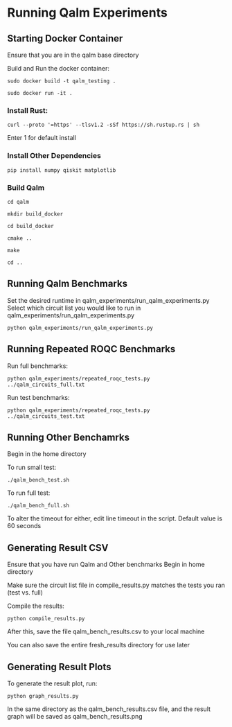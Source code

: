 # Running Qalm Experiments

## Starting Docker Container

Ensure that you are in the qalm base directory

Build and Run the docker container:

`sudo docker build -t qalm_testing .`

`sudo docker run -it .`

### Install Rust:

`curl --proto '=https' --tlsv1.2 -sSf https://sh.rustup.rs | sh`

Enter 1 for default install

### Install Other Dependencies

`pip install numpy qiskit matplotlib`

### Build Qalm

`cd qalm`

`mkdir build_docker`

`cd build_docker`

`cmake ..`

`make`

`cd ..`

## Running Qalm Benchmarks

Set the desired runtime in qalm_experiments/run_qalm_experiments.py
Select which circuit list you would like to run in qalm_experiments/run_qalm_experiments.py

`python qalm_experiments/run_qalm_experiments.py`

## Running Repeated ROQC Benchmarks

Run full benchmarks:

`python qalm_experiments/repeated_roqc_tests.py ../qalm_circuits_full.txt`

Run test benchmarks:

`python qalm_experiments/repeated_roqc_tests.py ../qalm_circuits_test.txt`

## Running Other Benchamrks

Begin in the home directory

To run small test:

`./qalm_bench_test.sh`

To run full test:

`./qalm_bench_full.sh`

To alter the timeout for either, edit line timeout in the script. Default value is 60 seconds

## Generating Result CSV

Ensure that you have run Qalm and Other benchmarks
Begin in home directory

Make sure the circuit list file in compile_results.py matches the tests you ran (test vs. full)

Compile the results:

`python compile_results.py`

After this, save the file qalm_bench_results.csv to your local machine

You can also save the entire fresh_results directory for use later

## Generating Result Plots

To generate the result plot, run:

`python graph_results.py`

In the same directory as the qalm_bench_results.csv file, and the result graph will be saved as qalm_bench_results.png
